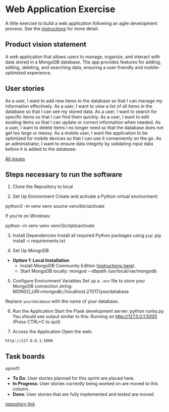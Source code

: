 # Web Application Exercise

A little exercise to build a web application following an agile development process. See the [instructions](instructions.md) for more detail.

## Product vision statement

A web application that allows users to manage, organize, and interact with data stored in a MongoDB database. The app provides features for adding, editing, deleting, and searching data, ensuring a user-friendly and mobile-optimized experience.

## User stories
As a user, I want to add new items to the database so that I can manage my information effectively.
As a user, I want to view a list of all items in the database so that I can see my stored data.
As a user, I want to search for specific items so that I can find them quickly.
As a user, I want to edit existing items so that I can update or correct information when needed.
As a user, I want to delete items I no longer need so that the database does not get too large or messy.
As a mobile user, I want the application to be optimized for mobile devices so that I can use it conveniently on the go.
As an administrator, I want to ensure data integrity by validating input data before it is added to the database.

[All issues](Issues.md)

## Steps necessary to run the software
1. Clone the Repository to local

2. Set Up Environment
Create and activate a Python virtual environment:

python3 -m venv venv
source venv/bin/activate

If you’re on Windows:

python -m venv venv
venv\Scripts\activate

3. Install Dependencies
Install all required Python packages using `pip`:
pip install -r requirements.txt

4. Set Up MongoDB
- **Option 1: Local Installation**
  - Install MongoDB Community Edition ([instructions here](https://www.mongodb.com/docs/manual/installation/)).
  - Start MongoDB locally:
    mongod --dbpath /usr/local/var/mongodb

5. Configure Environment Variables
Set up a `.env` file to store your MongoDB connection string:
MONGO_URI=mongodb://localhost:27017/yourdatabase

Replace `yourdatabase` with the name of your database.

6. Run the Application
Start the Flask development server:
python runby.py
You should see output similar to this:
Running on http://127.0.0.1:5000 (Press CTRL+C to quit)

7. Access the Application
Open the web:
```
http://127.0.0.1:5000
```

## Task boards
sprint1:
- **To Do**: User stories planned for this sprint are placed here.
- **In Progress**: User stories currently being worked on are moved to this column.
- **Done**: User stories that are fully implemented and tested are moved 

[repository link](https://github.com/software-students-fall2024/2-web-app-2)

